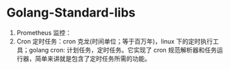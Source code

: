 # Golang-Standard-libs

1. Prometheus 监控：
2. Cron 定时任务：cron 克龙(时间单位；等于百万年)，linux 下的定时执行工具；golang cron: 计划任务，定时任务。它实现了 cron 规范解析器和任务运行器，简单来讲就是包含了定时任务所需的功能。

